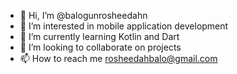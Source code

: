 - 👋 Hi, I’m @balogunrosheedahn
- 👀 I’m interested in mobile application development
- 🌱 I’m currently learning Kotlin and Dart
- 💞️ I’m looking to collaborate on projects
- 📫 How to reach me rosheedahbalo@gmail.com

<!---
balogunrosheedahn/balogunrosheedahn is a ✨ special ✨ repository because its `README.md` (this file) appears on your GitHub profile.
You can click the Preview link to take a look at your changes.
--->
